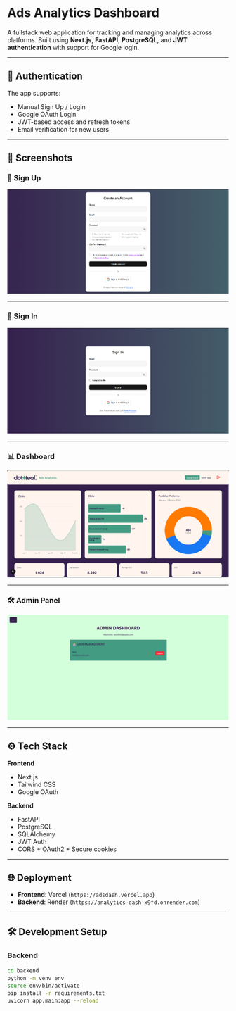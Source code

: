 # Ads Analytics Dashboard

A fullstack web application for tracking and managing analytics across platforms. Built using **Next.js**, **FastAPI**, **PostgreSQL**, and **JWT authentication** with support for Google login.

---

## 🔐 Authentication

The app supports:

- Manual Sign Up / Login
- Google OAuth Login
- JWT-based access and refresh tokens
- Email verification for new users

---

## 📸 Screenshots

### 📝 Sign Up
![Signup](./screenshots/signup.png)

---

### 🔐 Sign In
![Signin](./screenshots/signin.png)

---

### 📊 Dashboard
![Dashboard](./screenshots/dashboard.png)

---

### 🛠️ Admin Panel
![Admin](./screenshots/admin.png)

---

## ⚙️ Tech Stack

**Frontend**
- Next.js
- Tailwind CSS
- Google OAuth

**Backend**
- FastAPI
- PostgreSQL
- SQLAlchemy
- JWT Auth
- CORS + OAuth2 + Secure cookies

---

## 🌐 Deployment

- **Frontend**: Vercel (`https://adsdash.vercel.app`)
- **Backend**: Render (`https://analytics-dash-x9fd.onrender.com`)

---

## 🛠️ Development Setup

### Backend
```bash
cd backend
python -m venv env
source env/bin/activate
pip install -r requirements.txt
uvicorn app.main:app --reload
